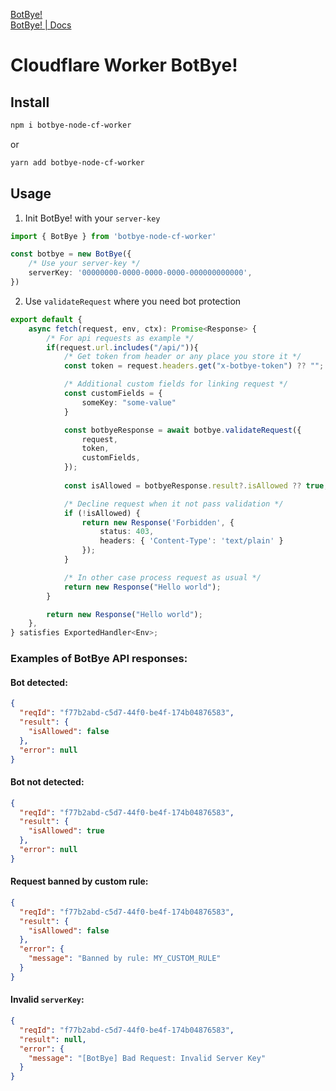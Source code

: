 [BotBye!](https://botbye.com)  
[BotBye! | Docs](https://botbye.com/docs)

# Cloudflare Worker BotBye! 

## Install

```bash
npm i botbye-node-cf-worker
```

or

```bash
yarn add botbye-node-cf-worker
```

## Usage

1. Init BotBye! with your `server-key`

```typescript
import { BotBye } from 'botbye-node-cf-worker'

const botbye = new BotBye({
    /* Use your server-key */
    serverKey: '00000000-0000-0000-0000-000000000000',
})
```

2. Use `validateRequest` where you need bot protection

```typescript
export default {
    async fetch(request, env, ctx): Promise<Response> {
        /* For api requests as example */
        if(request.url.includes("/api/")){
            /* Get token from header or any place you store it */
            const token = request.headers.get("x-botbye-token") ?? "";

            /* Additional custom fields for linking request */
            const customFields = {
                someKey: "some-value"
            }

            const botbyeResponse = await botbye.validateRequest({
                request,
                token,
                customFields,
            });
            
            const isAllowed = botbyeResponse.result?.isAllowed ?? true;

            /* Decline request when it not pass validation */
            if (!isAllowed) {
                return new Response('Forbidden', {
                    status: 403,
                    headers: { 'Content-Type': 'text/plain' }
                });
            }

            /* In other case process request as usual */
            return new Response("Hello world");
        }

        return new Response("Hello world");
    },
} satisfies ExportedHandler<Env>;
```

### Examples of BotBye API responses:

#### Bot detected:

```json
{
  "reqId": "f77b2abd-c5d7-44f0-be4f-174b04876583",
  "result": {
    "isAllowed": false
  },
  "error": null
}
```

#### Bot not detected:

```json
{
  "reqId": "f77b2abd-c5d7-44f0-be4f-174b04876583",
  "result": {
    "isAllowed": true
  },
  "error": null
}
```

#### Request banned by custom rule:

```json
{
  "reqId": "f77b2abd-c5d7-44f0-be4f-174b04876583",
  "result": {
    "isAllowed": false
  },
  "error": {
    "message": "Banned by rule: MY_CUSTOM_RULE"
  }
}
```

#### Invalid `serverKey`:

```json
{
  "reqId": "f77b2abd-c5d7-44f0-be4f-174b04876583",
  "result": null,
  "error": {
    "message": "[BotBye] Bad Request: Invalid Server Key"
  }
}
```